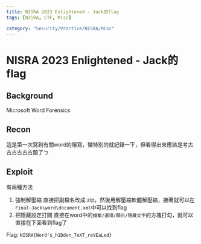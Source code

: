 ```yaml
---
title: NISRA 2023 Enlightened - Jack的flag
tags: [NISRA, CTF, Misc]

category: "Security/Practice/NISRA/Misc"
---
```


# NISRA 2023 Enlightened - Jack的flag

## Background
Microsoft Word Forensics

## Recon
這是第一次寫到有關word的隱寫，蠻特別的就紀錄一下，但看得出來應該是考古古古古古古題了ㄅ

## Exploit
有兩種方法
1. 強制解壓縮
直接把副檔名改成.zip，然後用解壓縮軟體解壓縮，接著就可以在`Final-Jack\word\document.xml`中可以找到flag
2. 把隱藏設定打開
直接在word中的`檔案/選項/顯示/隱藏文字`的方塊打勾，就可以直接在下面看到flag了

Flag: `NISRA{Word'$_h1Dden_7eXT_reVEaLed}`